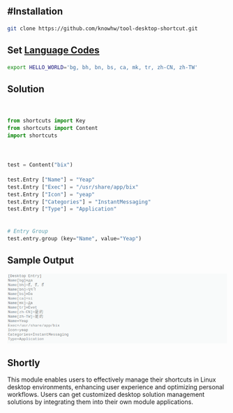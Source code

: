 




 

## #Installation
~~~bash
git clone https://github.com/knowhw/tool-desktop-shortcut.git
~~~


## Set [Language Codes]( http://gist.github.com/knowhw/0adeb98e98f319efe0b668697042a737 )
```bash
export HELLO_WORLD='bg, bh, bn, bs, ca, mk, tr, zh-CN, zh-TW'
```

## Solution
```py


from shortcuts import Key
from shortcuts import Content
import shortcuts



test = Content("bix")

test.Entry ["Name"] = "Yeap"
test.Entry ["Exec"] = "/usr/share/app/bix"
test.Entry ["Icon"] = "yeap"
test.Entry ["Categories"] = "InstantMessaging"
test.Entry ["Type"] = "Application"


# Entry Group
test.entry.group (key="Name", value="Yeap")


```



## Sample Output 
 ![screenshot.pn](https://github.com/knowhw/tool-desktop-shortcut/blob/main/image.png) 



## Shortly

This module enables users to effectively manage their shortcuts in Linux desktop environments, enhancing user experience and optimizing personal workflows. Users can get customized desktop solution management solutions by integrating them into their own module applications.






